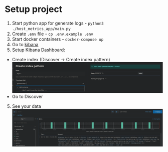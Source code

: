 # Setup project
1. Start python app for generate logs - `python3 ./host_metrics_app/main.py`
2. Create `.env` file - `cp .env.example .env`
2. Start docker containers - `docker-compose up`
3. Go to [kibana](http://localhost/)
4. Setup Kibana Dashboard:
- Create index (Discover -> Create index pattern) ![image](images/index_setup.png)
- Go to Discover
5. See your data ![image](images/data_sample.png)
